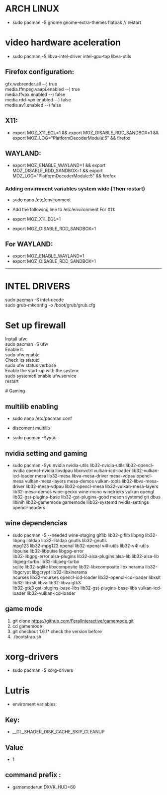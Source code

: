 #                     ARCH LINUX 

* sudo pacman -S gnome  gnome-extra-themes flatpak // restart

 #            video hardware aceleration

* sudo pacman -S libva-intel-driver intel-gpu-top libva-utils

##                Firefox configuration:
<dl>
<dt>gfx.webrender.all           --) true</dt>  
<dt>media.ffmpeg.vaapi.enabled  --) true</dt>
<dt>media.ffvpx.enabled         --) false</dt>
<dt>media.rdd-vpx.enabled       --) false</dt>
<dt>media.av1.enabled           --) false</dt>
</dl>

## X11:

* export MOZ_X11_EGL=1 && export MOZ_DISABLE_RDD_SANDBOX=1 && export MOZ_LOG="PlatformDecoderModule:5" && firefox

##  WAYLAND:
    
* export MOZ_ENABLE_WAYLAND=1 && export MOZ_DISABLE_RDD_SANDBOX=1 && export MOZ_LOG="PlatformDecoderModule:5" && firefox



###  Adding envirnment variables system wide (Then restart)

* sudo nano /etc/environment

* Add the following line to /etc/environment
                     For X11:
* export MOZ_X11_EGL=1
* export MOZ_DISABLE_RDD_SANDBOX=1


##  For WAYLAND:

* export MOZ_ENABLE_WAYLAND=1
* export MOZ_DISABLE_RDD_SANDBOX=1
_____________________________________________________________
#                    INTEL DRIVERS
<dl>                   
<dt>sudo pacman -S intel-ucode</dt>
<dt>sudo grub-mkconfig -o /boot/grub/grub.cfg</dt>
</dl>

#                    Set up firewall
<dl>
<dt>Install ufw:</dt>
<dt>sudo pacman -S ufw</dt>

<dt>Enable it.</dt>
<dt>sudo ufw enable </dt>

<dt>Check its status:</dt>
<dt>sudo ufw status verbose</dt>

<dt>Enable the start-up with the system:</dt>
<dt>sudo systemctl enable ufw.service</dt>
<dt> restart</dt>
</dl>
#                              Gaming

##                           multilib enabling

-   sudo nano /etc/pacman.conf 

-   discoment multilib

-   sudo pacman -Syyuu


##                      nvidia setting and gaming

* sudo pacman -Syu nvidia nvidia-utils lib32-nvidia-utils lib32-opencl-nvidia opencl-nvidia libvdpau libxnvctrl vulkan-icd-loader lib32-vulkan-icd-loader mesa lib32-mesa libva-mesa-driver mesa-vdpau opencl-mesa vulkan-mesa-layers mesa-demos vulkan-tools lib32-libva-mesa-driver lib32-mesa-vdpau 
lib32-opencl-mesa lib32-vulkan-mesa-layers lib32-mesa-demos wine-gecko wine-mono winetricks vulkan opengl lib32-gst-plugins-base lib32-gst-plugins-good meson systemd git dbus libinih lib32-gamemode gamemode llib32-systemd   nvidia-settings opencl-headers

##                          wine dependencias
* sudo pacman -S --needed wine-staging giflib lib32-giflib libpng lib32-libpng libldap lib32-libldap gnutls lib32-gnutls \
mpg123 lib32-mpg123 openal lib32-openal v4l-utils lib32-v4l-utils libpulse lib32-libpulse libgpg-error \
lib32-libgpg-error alsa-plugins lib32-alsa-plugins alsa-lib lib32-alsa-lib libjpeg-turbo lib32-libjpeg-turbo \
sqlite lib32-sqlite libxcomposite lib32-libxcomposite libxinerama lib32-libgcrypt libgcrypt lib32-libxinerama \
ncurses lib32-ncurses opencl-icd-loader lib32-opencl-icd-loader libxslt lib32-libxslt libva lib32-libva gtk3 \
lib32-gtk3 gst-plugins-base-libs lib32-gst-plugins-base-libs vulkan-icd-loader lib32-vulkan-icd-loader

##                              game mode
  1. git clone https://github.com/FeralInteractive/gamemode.git
  2. cd gamemode
  3. git checkout 1.6.1* check the version before
  4. ./bootstrap.sh


#                             xorg-drivers
* sudo pacman -S xorg-drivers

#                              Lutris
* enviroment variables:
## Key:
* __GL_SHADER_DISK_CACHE_SKIP_CLEANUP
## Value
* 1
## command prefix :
* gamemoderun DXVK_HUD=60
